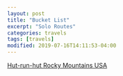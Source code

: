 ```yaml
---
layout: post
title: "Bucket List"
excerpt: "Solo Routes"
categories: travels
tags: [travels]
modified: 2019-07-16T14:11:53-04:00
---
```


[Hut-run-hut Rocky Mountains USA](https://www.bloomberg.com/news/features/2019-07-11/hut-run-hut-is-best-rocky-mountain-backcountry-running-experience?srnd=premium-europe)
